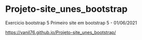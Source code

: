 # Projeto-site_unes_bootstrap
Exercicio bootstrap 5
Primeiro site em bootstrap 5 - 01/06/2021

https://vanil76.github.io/Projeto-site_unes_bootstrap/

